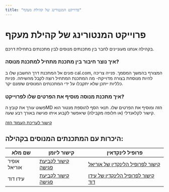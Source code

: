 ```yaml
---
title: "פרוייקט המנטורינג של קהילת מעקף"
---
```


# פרוייקט המנטורינג של קהילת מעקף

בקהילה אנחנו מעוניינים לחבר בין מתכנתים מנוסים לבין מתכנתים בתחילת דרכם.

### איך נוצר חיבור בין מתכנת מתחיל למתכנת מנוסה?

פונים אל המתכנת דרך החשבון שלו ב cal.com, המצורף בהמשך המסמך.
פנייה צריכה להיות מנוסחת בצורה מדוייקת- מה המתכנת המתחיל רוצה לקבל מהשיחה.
פניות כלליות ייתכן שלא יתקבלו על ידי המתכנתים המנוסים שזמנם יקר.

### איך מתכנת מנוסה מוסיף את הפרטים שלו לפרוייקט?

פשוט עורך את קובץ הMD הזה ומוסיף את הפרטים שלו.
תנאי הסף להוספת מנטור הוא קישור לקלאנדלי (או חלופה מקבילה) שיאפשר לקבוע איתו פגישה באורך רבע שעה.

[קישור לעריכת העמוד הזה](https://github.com/Maakaf/maakaf-temp/blob/main/src/content/members/mentoring_project.md)

## היכרות עם המתכנתים המנוסים בקהילה:

| שם מלא       | קישור ליומן                                                | פרופיל לינקדאין                                                                       |
| ------------ | ---------------------------------------------------------- | ------------------------------------------------------------------------------------- |
| אופיר אוריאל | [קישור לקביעת פגישה](https://cal.com/uriel-ofir/15min)     | [קישור לפרופיל הלינקדין של אוריאל](https://www.linkedin.com/in/uriel-ofir/)           |
| עידו דוד     | [קישור לקביעת פגישה](https://calendly.com/idonkl100/30min) | [קישור לפרופיל הלינקדין של עידו דוד](https://www.linkedin.com/in/ido-david-46b59119a) |
